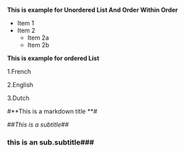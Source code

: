 
**This is example for Unordered List And Order Within Order**
* Item 1
* Item 2
  * Item 2a
  * Item 2b

**This is example for ordered List**

1.French 

2.English

3.Dutch

#**This is a markdown title **#

 ##_This is a subtitle_##

 ### this is an  sub.subtitle###